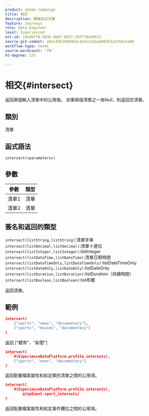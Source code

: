 ```yaml
---
product: adobe campaign
title: 相交
description: 瞭解函式交集
feature: Journeys
role: Data Engineer
level: Experienced
exl-id: 19a4b7f8-5636-4b8f-b81f-28ff7da99671
source-git-commit: a9a129b1949d64c4a412d3ea4002b32e3563ea96
workflow-type: tm+mt
source-wordcount: '79'
ht-degree: 12%

---
```


# 相交{#intersect}

返回兩個輸入清單中的公用值。 如果兩個清單之一為Null，則返回空清單。

## 類別

清單

## 函式語法

`intersect(<parameters>)`

## 參數

| 參數 | 類型 |
|-----------|------------------|
| 清單1 | 清單 |
| 清單2 | 清單 |

## 簽名和返回的類型

`intersect(listString,listString)`:清單字串
`intersect(listDecimal,listDecimal)`:清單十進位
`intersect(listInteger,listInteger)`:listInteger
`intersect(listDateTime,listDateTime)`:清單日期時間
`intersect(listDateTimeOnly,listDateTimeOnly)`:listDateTimeOnly
`intersect(listDateOnly,listDateOnly)`:listDateOnly
`intersect(listDuration,listDuration)`:listDuration（持續時間）
`intersect(listBoolean,listBoolean)`:list布爾

返回清單。

## 範例

```json
intersect(
    ["sports", "news", "documentary"],
    ["sports", "movies", "documentary"]
)
```

返回 [&quot;體育&quot;、&quot;新聞&quot;]

```json
intersect(
    #{ExperienceDataPlatform.profile.interests},
    ["sports", "news", "documentary"]
)
```

返回配置檔案屬性和給定類別清單之間的公用項。

```json
intersect(
    #{ExperienceDataPlatform.profile.interests},
        @{myEvent.sport_interests}
)
```

返回配置檔案屬性和給定事件欄位之間的公用項。
